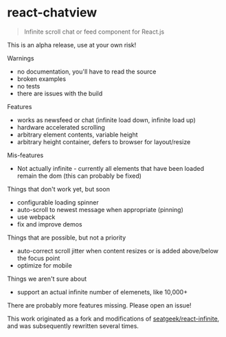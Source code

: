 react-chatview
==============

> Infinite scroll chat or feed component for React.js

This is an alpha release, use at your own risk!


Warnings
 * no documentation, you'll have to read the source
 * broken examples
 * no tests
 * there are issues with the build


Features
 * works as newsfeed or chat (infinite load down, infinite load up)
 * hardware accelerated scrolling
 * arbitrary element contents, variable height
 * arbitrary height container, defers to browser for layout/resize


Mis-features
 * Not actually infinite - currently all elements that have been loaded remain the dom (this can probably be fixed)


Things that don't work yet, but soon
 * configurable loading spinner
 * auto-scroll to newest message when appropriate (pinning)
 * use webpack
 * fix and improve demos


Things that are possible, but not a priority
 * auto-correct scroll jitter when content resizes or is added above/below the focus point
 * optimize for mobile


Things we aren't sure about
 * support an actual infinite number of elemenets, like 10,000+


There are probably more features missing. Please open an issue!


This work originated as a fork and modifications of [seatgeek/react-infinite](https://github.com/seatgeek/react-infinite), and was subsequently rewritten several times.
